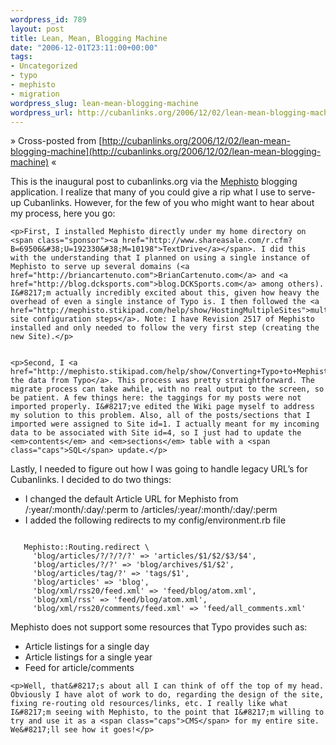 ```yaml
--- 
wordpress_id: 789
layout: post
title: Lean, Mean, Blogging Machine
date: "2006-12-01T23:11:00+00:00"
tags: 
- Uncategorized
- typo
- mephisto
- migration
wordpress_slug: lean-mean-blogging-machine
wordpress_url: http://cubanlinks.org/2006/12/02/lean-mean-blogging-machine
---
```

&raquo; Cross-posted from [http://cubanlinks.org/2006/12/02/lean-mean-blogging-machine](http://cubanlinks.org/2006/12/02/lean-mean-blogging-machine) &laquo;

<p>This is the inaugural post to cubanlinks.org via the <a href="http://mephisto.stikipad.com">Mephisto</a> blogging application. I realize that many of you could give a rip what I use to serve-up Cubanlinks. However, for the few of you who might want to hear about my process, here you go:</p>


	<p>First, I installed Mephisto directly under my home directory on <span class="sponsor"><a href="http://www.shareasale.com/r.cfm?B=69506&#38;U=192330&#38;M=10198">TextDrive</a></span>. I did this with the understanding that I planned on using a single instance of Mephisto to serve up several domains (<a href="http://briancartenuto.com">BrianCartenuto.com</a> and <a href="http://blog.dcksports.com">blog.DCKSports.com</a> among others). I&#8217;m actually incredibly excited about this, given how heavy the overhead of even a single instance of Typo is. I then followed the <a href="http://mephisto.stikipad.com/help/show/HostingMultipleSites">multiple site configuration steps</a>. Note: I have Revision 2517 of Mephisto installed and only needed to follow the very first step (creating the new Site).</p>


	<p>Second, I <a href="http://mephisto.stikipad.com/help/show/Converting+Typo+to+Mephisto">imported the data from Typo</a>. This process was pretty straightforward. The migrate process can take awhile, with no real output to the screen, so be patient. A few things here: the taggings for my posts were not imported properly. I&#8217;ve edited the Wiki page myself to address my solution to this problem. Also, all of the posts/sections that I imported were assigned to Site id=1. I actually meant for my incoming data to be associated with Site id=4, so I just had to update the <em>contents</em> and <em>sections</em> table with a <span class="caps">SQL</span> update.</p>


Lastly, I needed to figure out how I was going to handle legacy <span class="caps">URL</span>&#8217;s for Cubanlinks. I decided to do two things:
	<ul>
	<li>I changed the default Article <span class="caps">URL</span> for Mephisto from /:year/:month/:day/:perm to /articles/:year/:month/:day/:perm</li>
		<li>I added the following redirects to my config/environment.rb file</li>
	</ul>


<pre><code>
   Mephisto::Routing.redirect \
     'blog/articles/?/?/?/?' =&gt; 'articles/$1/$2/$3/$4',
     'blog/articles/?/?' =&gt; 'blog/archives/$1/$2',
     'blog/articles/tag/?' =&gt; 'tags/$1',
     'blog/articles' =&gt; 'blog',
     'blog/xml/rss20/feed.xml' =&gt; 'feed/blog/atom.xml',
     'blog/xml/rss' =&gt; 'feed/blog/atom.xml',
     'blog/xml/rss20/comments/feed.xml' =&gt; 'feed/all_comments.xml'
</code></pre>

Mephisto does not support some resources that Typo provides such as:
	<ul>
	<li>Article listings for a single day</li>
		<li>Article listings for a single year</li>
		<li>Feed for article/comments</li>
	</ul>


	<p>Well, that&#8217;s about all I can think of off the top of my head. Obviously I have alot of work to do, regarding the design of the site, fixing re-routing old resources/links, etc. I really like what I&#8217;m seeing with Mephisto, to the point that I&#8217;m willing to try and use it as a <span class="caps">CMS</span> for my entire site. We&#8217;ll see how it goes!</p>

